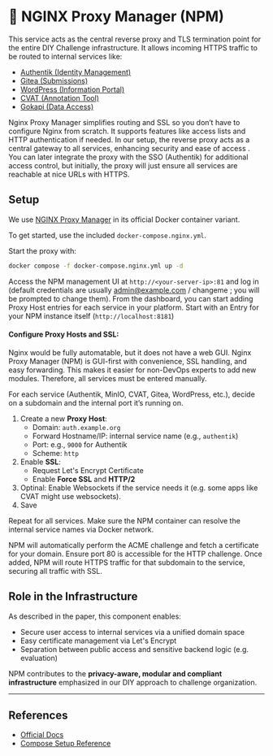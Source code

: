 
# 🧭 NGINX Proxy Manager (NPM)

This service acts as the central reverse proxy and TLS termination point for the entire DIY Challenge infrastructure.
It allows incoming HTTPS traffic to be routed to internal services like:
- [Authentik (Identity Management)](../authentik/)
- [Gitea (Submissions)](../gitea/)
- [WordPress (Information Portal)](../wordpress/)
- [CVAT (Annotation Tool)](../cvat/)
- [Gokapi (Data Access)](../gokapi/)


Nginx Proxy Manager simplifies routing and SSL so you don’t have to configure Nginx
from scratch. It supports features like access lists and HTTP authentication if needed. In our setup, the
reverse proxy acts as a central gateway to all services, enhancing security and ease of access .
You can later integrate the proxy with the SSO (Authentik) for additional access control, but initially, the
proxy will just ensure all services are reachable at nice URLs with HTTPS.

## Setup

We use [NGINX Proxy Manager](https://nginxproxymanager.com/) in its official Docker container variant.

To get started, use the included `docker-compose.nginx.yml`. 

Start the proxy with:

```bash
docker compose -f docker-compose.nginx.yml up -d
```

Access the NPM management UI at `http://<your-server-ip>:81` and log in (default credentials are usually admin@example.com /
changeme ; you will be prompted to change them). From the dashboard, you can start adding Proxy
Host entries for each service in your platform.
Start with an Entry for your NPM instance itself (`http://localhost:8181`)

#### Configure Proxy Hosts and SSL:
Nginx would be fully automatable, but it does not have a web GUI. 
Nginx Proxy Manager (NPM) is GUI-first with convenience, SSL handling, and easy forwarding. This makes it easier for non-DevOps experts to add new modules. Therefore, all services must be entered manually.

For each service (Authentik, MinIO, CVAT, Gitea, WordPress, etc.), decide on a subdomain and the internal port it’s running on.

1. Create a new **Proxy Host**:
   - Domain: `auth.example.org`
   - Forward Hostname/IP: internal service name (e.g., `authentik`)
   - Port: e.g., `9000` for Authentik
   - Scheme: `http`
2. Enable **SSL**:
   - Request Let's Encrypt Certificate
   - Enable **Force SSL** and **HTTP/2**
3. Optinal:  Enable Websockets if the service needs it (e.g. some apps like CVAT might use websockets).
3. Save

Repeat for all services. Make sure the NPM container can resolve the internal service names via Docker network.

NPM will automatically perform the ACME challenge and fetch a certificate for your domain. Ensure port 80 is
accessible for the HTTP challenge. Once added, NPM will route HTTPS traffic for that subdomain to the
service, securing all traffic with SSL.

## Role in the Infrastructure

As described in the paper, this component enables:

- Secure user access to internal services via a unified domain space
- Easy certificate management via Let's Encrypt
- Separation between public access and sensitive backend logic (e.g. evaluation)

NPM contributes to the **privacy-aware, modular and compliant infrastructure** emphasized in our DIY approach to challenge organization.

---

## References

- [Official Docs](https://nginxproxymanager.com/)
- [Compose Setup Reference](https://nginxproxymanager.com/guide/#quick-setup)
